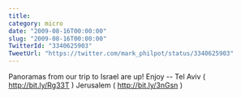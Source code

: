 ```yaml
---
title: 
category: micro
date: "2009-08-16T00:00:00"
slug: "2009-08-16T00:00:00"
TwitterId: "3340625903"
TweetUrl: "https://twitter.com/mark_philpot/status/3340625903"
---
```


Panoramas from our trip to Israel are up! Enjoy -- Tel Aviv (
http://bit.ly/Rg33T ) Jerusalem ( http://bit.ly/3nGsn )
